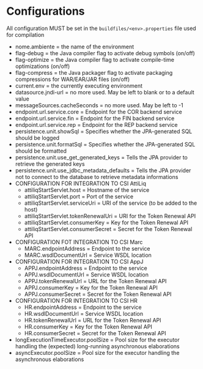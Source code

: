 # Configurations
All configuration MUST be set in the `buildfiles/<env>.properties` file used for compilation
- nome.ambiente = the name of the environment
- flag-debug = the Java compiler flag to activate debug symbols (on/off)
- flag-optimize = the Java compiler flag to activate compile-time optimizations (on/off)
- flag-compress = the Java packager flag to activate packaging compressions for
    WAR/EAR/JAR files (on/off)
- current.env = the currently executing environment
- datasource.jndi-url = no more used. May be left to blank or to a default value
- messageSources.cacheSeconds = no more used. May be left to -1
- endpoint.url.service.core = Endpoint for the COR backend service
- endpoint.url.service.fin = Endpoint for the FIN backend service
- endpoint.url.service.rep = Endpoint for the REP backend service
- persistence.unit.showSql = Specifies whether the JPA-generated SQL should be logged
- persistence.unit.formatSql = Specifies whether the JPA-generated SQL should be formatted
- persistence.unit.use_get_generated_keys = Tells the JPA provider to retrieve the
    generated keys
- persistence.unit.use_jdbc_metadata_defaults = Tells the JPA provider not to connect to
    the database to retrieve metadata informations
- CONFIGURATION FOR INTEGRATION TO CSI AttiLiq
  - attiliqStartServlet.host = Hostname of the service
  - attiliqStartServlet.port = Port of the service
  - attiliqStartServlet.serviceUri = URI of the service (to be added to the host)
  - attiliqStartServlet.tokenRenewalUri = URI for the Token Renewal API
  - attiliqStartServlet.consumerKey = Key for the Token Renewal API
  - attiliqStartServlet.consumerSecret = Secret for the Token Renewal API
- CONFIGURATION FOT INTEGRATION TO CSI Marc
  - MARC.endpointAddress = Endpoint to the service
  - MARC.wsdlDocumentUrl = Service WSDL location
- CONFIGURATION FOR INTEGRATION TO CSI AppJ
  - APPJ.endpointAddress = Endpoint to the service
  - APPJ.wsdlDocumentUrl = Service WSDL location
  - APPJ.tokenRenewalUrl = URL for the Token Renewal API
  - APPJ.consumerKey = Key for the Token Renewal API
  - APPJ.consumerSecret = Secret for the Token Renewal API
- CONFIGURATION FOR INTEGRATION TO CSI HR
  - HR.endpointAddress = Endpoint to the service
  - HR.wsdlDocumentUrl = Service WSDL location
  - HR.tokenRenewalUrl = URL for the Token Renewal API
  - HR.consumerKey = Key for the Token Renewal API
  - HR.consumerSecret = Secret for the Token Renewal API
- longExecutionTimeExecutor.poolSize = Pool size for the executor handling the
    (expected) long-running asynchronous elaborations
- asyncExecutor.poolSize = Pool size for the executor handling the asynchronous
    elaborations
